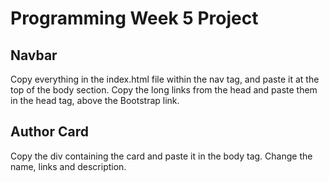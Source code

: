 <h1>Programming Week 5 Project</h1>
<h2>Navbar</h2>
<p>
Copy everything in the index.html file within the nav tag, and paste it at the top of the body section. Copy the long links from the head and paste them in the head tag, above the Bootstrap link. 
</p>
<h2>Author Card</h2>
<p>
Copy the div containing the card and paste it in the body tag. Change the name, links and description.
</p>